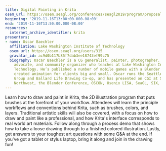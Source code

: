 ```yaml
---
title: Digital Painting in Krita
osem_url: https://osem.seagl.org/conferences/seagl2019/program/proposals/709
beginning: '2019-11-16T13:00:00.000-08:00'
end: '2019-11-16T13:50:00.000-08:00'
resources:
  internet_archive_identifier: krita
presenters:
- name: Oscar Baechler
  affiliation: Lake Washington Institute of Technology
  osem_url: https://osem.seagl.org/users/315
  gravatar_id: ac9d0b117b85f7dab3ee18743ef99c75
  biography: Oscar Baechler is a CG generalist, painter, photographer, open source
    advocate, and community organizer who teaches at Lake Washington Institute of
    Technology. He’s published a number of mobile games with a Blender pipeline, and
    created animation for clients big and small. Oscar runs the Seattle Blender User
    Group and Ballard Life Drawing Co-op, and has presented on CGI at SIGGRAPH, LinuxFest
    Northwest, the Blender Conference, OSCON, Usenix LISA, SeaGL, SIX, WACC and others.
---
```


Learn how to draw and paint in Krita, the 2D illustration program that puts brushes at the forefront of your workflow. Attendees will learn the principle workflows and conventions behind Krita, such as brushes, colors, and layers. Traditional artistic skills will also be covered, with a focus on how to draw and paint like a professional, and how Krita's interface corresponds to real world art materials. Follow along through a process demo that shows how to take a loose drawing through to a finished colored illustration. Lastly, get answers to your toughest art questions with some Q&A at the end. If you've got a tablet or stylus laptop, bring it along and join in the drawing fun!
